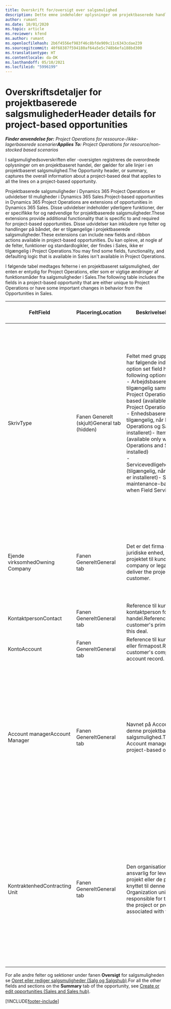 ```yaml
---
title: Overskrift for/oversigt over salgsmulighed
description: Dette emne indeholder oplysninger om projektbaserede handler og projektbaserede salgsmulighedslinjer.
author: rumant
ms.date: 10/01/2020
ms.topic: article
ms.reviewer: kfend
ms.author: rumant
ms.openlocfilehash: 2b6f4556ef983f46c8bfde909c11c6343cdae239
ms.sourcegitcommit: 40f68387f594180af64a5e5c748b6efa188bd300
ms.translationtype: HT
ms.contentlocale: da-DK
ms.lasthandoff: 05/10/2021
ms.locfileid: "5996199"
---
```

# <a name="header-details-for-project-based-opportunities"></a><span data-ttu-id="2fb73-103">Overskriftsdetaljer for projektbaserede salgsmuligheder</span><span class="sxs-lookup"><span data-stu-id="2fb73-103">Header details for project-based opportunities</span></span>

<span data-ttu-id="2fb73-104">_**Finder anvendelse for:** Project Operations for ressource-/ikke-lagerbaserede scenarier_</span><span class="sxs-lookup"><span data-stu-id="2fb73-104">_**Applies To:** Project Operations for resource/non-stocked based scenarios_</span></span>


<span data-ttu-id="2fb73-105">I salgsmulighedsoverskriften eller -oversigten registreres de overordnede oplysninger om en projektbaseret handel, der gælder for alle linjer i en projektbaseret salgsmulighed.</span><span class="sxs-lookup"><span data-stu-id="2fb73-105">The Opportunity header, or summary, captures the overall information about a project-based deal that applies to all the lines on a project-based opportunity.</span></span>

<span data-ttu-id="2fb73-106">Projektbaserede salgsmuligheder i Dynamics 365 Project Operations er udvidelser til muligheder i Dynamics 365 Sales.</span><span class="sxs-lookup"><span data-stu-id="2fb73-106">Project-based opportunities in Dynamics 365 Project Operations are extensions of opportunities in Dynamics 365 Sales.</span></span> <span data-ttu-id="2fb73-107">Disse udvidelser indeholder yderligere funktioner, der er specifikke for og nødvendige for projektbaserede salgsmuligheder.</span><span class="sxs-lookup"><span data-stu-id="2fb73-107">These extensions provide additional functionality that is specific to and required for project-based opportunities.</span></span> <span data-ttu-id="2fb73-108">Disse udvidelser kan inkludere nye felter og handlinger på båndet, der er tilgængelige i projektbaserede salgsmuligheder.</span><span class="sxs-lookup"><span data-stu-id="2fb73-108">These extensions can include new fields and ribbon actions available in project-based opportunities.</span></span> <span data-ttu-id="2fb73-109">Du kan opleve, at nogle af de felter, funktioner og standardlogikler, der findes i Sales, ikke er tilgængelig i Project Operations.</span><span class="sxs-lookup"><span data-stu-id="2fb73-109">You may find some fields, functionality, and defaulting logic that is available in Sales isn't available in Project Operations.</span></span>

<span data-ttu-id="2fb73-110">I følgende tabel medtages felterne i en projektbaseret salgsmulighed, der enten er entydig for Project Operations, eller som er vigtige ændringer af funktionsmåder fra salgsmuligheder i Sales.</span><span class="sxs-lookup"><span data-stu-id="2fb73-110">The following table includes the fields in a project-based opportunity that are either unique to Project Operations or have some important changes in behavior from the Opportunities in Sales.</span></span>

| <span data-ttu-id="2fb73-111">**Felt**</span><span class="sxs-lookup"><span data-stu-id="2fb73-111">**Field**</span></span> | <span data-ttu-id="2fb73-112">**Placering**</span><span class="sxs-lookup"><span data-stu-id="2fb73-112">**Location**</span></span> | <span data-ttu-id="2fb73-113">**Beskrivelse**</span><span class="sxs-lookup"><span data-stu-id="2fb73-113">**Description**</span></span> | <span data-ttu-id="2fb73-114">**Downstream-virkning**</span><span class="sxs-lookup"><span data-stu-id="2fb73-114">**Downstream impact**</span></span> |
| --- | --- | --- | --- |
| <span data-ttu-id="2fb73-115">Skriv</span><span class="sxs-lookup"><span data-stu-id="2fb73-115">Type</span></span> | <span data-ttu-id="2fb73-116">Fanen Generelt (skjult)</span><span class="sxs-lookup"><span data-stu-id="2fb73-116">General tab (hidden)</span></span> | <span data-ttu-id="2fb73-117">Feltet med grupperet indstilling har følgende indstillinger:</span><span class="sxs-lookup"><span data-stu-id="2fb73-117">This option set field has the following options:</span></span></br><span data-ttu-id="2fb73-118">- Arbejdsbaseret (kun tilgængelig sammen med Project Operations)</span><span class="sxs-lookup"><span data-stu-id="2fb73-118">- Work-based (available only with Project Operations)</span></span></br><span data-ttu-id="2fb73-119">- Enhedsbaseret (kun tilgængelig, når Project Operations og Sales er installeret)</span><span class="sxs-lookup"><span data-stu-id="2fb73-119">- Item-based (available only when Project Operations and Sales are installed)</span></span></br><span data-ttu-id="2fb73-120">- Servicevedligeholdelsesbaseret (tilgængelig, når Field Service er installeret)</span><span class="sxs-lookup"><span data-stu-id="2fb73-120">- Service maintenance-based (available when Field Service is installed)</span></span> | <span data-ttu-id="2fb73-121">Når du bruger Project Operations, angives værdien i dette felt automatisk til **Arbejdsbaseret**, hvilket klassificerer salgsmuligheden som projektbaseret.</span><span class="sxs-lookup"><span data-stu-id="2fb73-121">When you use Project Operations, this field value is automatically set to **Work-based** which classifies the Opportunity as project-based.</span></span> <span data-ttu-id="2fb73-122">En salgsmulighed bør være projektbaseret for at aktivere alle projektspecifikke udvidelser og funktioner i den efterfølgende salgsproces for denne aftale.</span><span class="sxs-lookup"><span data-stu-id="2fb73-122">An Opportunity should be project-based to enable all project-specific extensions and functionality in the downstream sales process for this deal.</span></span> |
| <span data-ttu-id="2fb73-123">Ejende virksomhed</span><span class="sxs-lookup"><span data-stu-id="2fb73-123">Owning Company</span></span> | <span data-ttu-id="2fb73-124">Fanen Generelt</span><span class="sxs-lookup"><span data-stu-id="2fb73-124">General tab</span></span> | <span data-ttu-id="2fb73-125">Det er det firma eller den juridiske enhed, der leverer projektet til kunden.</span><span class="sxs-lookup"><span data-stu-id="2fb73-125">This is the company or legal entity that will deliver the project for the customer.</span></span> | <span data-ttu-id="2fb73-126">Oplysningerne i feltet kopieres til det tilsvarende felt i det projekttilbud, der er oprettet ud fra denne salgsmulighed.</span><span class="sxs-lookup"><span data-stu-id="2fb73-126">This field information will be copied to the corresponding field on the Project quote that is created from this Opportunity.</span></span> |
| <span data-ttu-id="2fb73-127">Kontaktperson</span><span class="sxs-lookup"><span data-stu-id="2fb73-127">Contact</span></span> | <span data-ttu-id="2fb73-128">Fanen Generelt</span><span class="sxs-lookup"><span data-stu-id="2fb73-128">General tab</span></span> | <span data-ttu-id="2fb73-129">Reference til kundens primære kontaktperson for denne handel.</span><span class="sxs-lookup"><span data-stu-id="2fb73-129">Reference to the customer's primary contact for this deal.</span></span> | |
| <span data-ttu-id="2fb73-130">Konto</span><span class="sxs-lookup"><span data-stu-id="2fb73-130">Account</span></span> | <span data-ttu-id="2fb73-131">Fanen Generelt</span><span class="sxs-lookup"><span data-stu-id="2fb73-131">General tab</span></span> | <span data-ttu-id="2fb73-132">Reference til kundens firma eller firmapost.</span><span class="sxs-lookup"><span data-stu-id="2fb73-132">Reference to the customer's company or account record.</span></span> | |
| <span data-ttu-id="2fb73-133">Account manager</span><span class="sxs-lookup"><span data-stu-id="2fb73-133">Account Manager</span></span> | <span data-ttu-id="2fb73-134">Fanen Generelt</span><span class="sxs-lookup"><span data-stu-id="2fb73-134">General tab</span></span> | <span data-ttu-id="2fb73-135">Navnet på Account manager for denne projektbaserede salgsmulighed.</span><span class="sxs-lookup"><span data-stu-id="2fb73-135">The name of the Account manager for this project-based opportunity.</span></span> | <span data-ttu-id="2fb73-136">Account manageren er ansvarlig for at administrere relationen til kunden ved at fuldføre dette projekt.</span><span class="sxs-lookup"><span data-stu-id="2fb73-136">The Account manager is responsible for managing the relationship with the customer through the completion of this project.</span></span> <span data-ttu-id="2fb73-137">På basis af den reserverbare ressourcepost, der er knyttet til Account manager, angives standarden for kontraktenheden.</span><span class="sxs-lookup"><span data-stu-id="2fb73-137">Based on the bookable resource record tied to the Account manager, the contracting unit is defaulted.</span></span> |
| <span data-ttu-id="2fb73-138">Kontraktenhed</span><span class="sxs-lookup"><span data-stu-id="2fb73-138">Contracting Unit</span></span> | <span data-ttu-id="2fb73-139">Fanen Generelt</span><span class="sxs-lookup"><span data-stu-id="2fb73-139">General tab</span></span> | <span data-ttu-id="2fb73-140">Den organisationsenhed, der er ansvarlig for leveringen af det projekt eller de projekter, der er knyttet til denne handel.</span><span class="sxs-lookup"><span data-stu-id="2fb73-140">The Organization unit that is responsible for the delivery of the project or projects associated with this deal.</span></span> | <span data-ttu-id="2fb73-141">Kontraktenheden er afdelingen i det firma, der skal gennemføre projekterne, når handlen er indgået.</span><span class="sxs-lookup"><span data-stu-id="2fb73-141">The contracting unit is the division of the company that will complete the project(s) after the deal is closed.</span></span> <span data-ttu-id="2fb73-142">Alle kontraherende enheder har en valuta, og denne valuta bruges til at rapportere de anslåede og faktiske omkostninger, der er påløbet i løbet af projektet.</span><span class="sxs-lookup"><span data-stu-id="2fb73-142">Every contracting unit has a currency, and this currency is used to report estimated and actual costs incurred during the project.</span></span> |

<span data-ttu-id="2fb73-143">For alle andre felter og sektioner under fanen **Oversigt** for salgsmuligheden se [Opret eller rediger salgsmuligheder (Salg og Salgshub)](/dynamics365/sales-enterprise/create-edit-opportunity-sales).</span><span class="sxs-lookup"><span data-stu-id="2fb73-143">For all the other fields and sections on the **Summary** tab of the opportunity, see [Create or edit opportunities (Sales and Sales hub)](/dynamics365/sales-enterprise/create-edit-opportunity-sales).</span></span>


[!INCLUDE[footer-include](../includes/footer-banner.md)]
